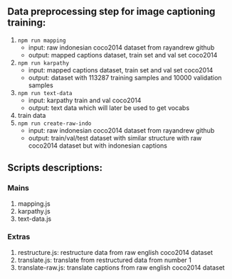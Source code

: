 ## Data preprocessing step for image captioning training:

1. `npm run mapping`
   - input: raw indonesian coco2014 dataset from rayandrew github
   - output: mapped captions dataset, train set and val set coco2014
2. `npm run karpathy`
   - input: mapped captions dataset, train set and val set coco2014
   - output: dataset with 113287 training samples and 10000 validation samples
3. `npm run text-data`
   - input: karpathy train and val coco2014
   - output: text data which will later be used to get vocabs
4. train data
5. `npm run create-raw-indo`
   - input: raw indonesian coco2014 dataset from rayandrew github
   - output: train/val/test dataset with similar structure with raw coco2014 dataset but with indonesian captions

## Scripts descriptions:

### Mains

1. mapping.js
2. karpathy.js
3. text-data.js

### Extras

1. restructure.js: restructure data from raw english coco2014 dataset
2. translate.js: translate from restructured data from number 1
3. translate-raw.js: translate captions from raw english coco2014 dataset
